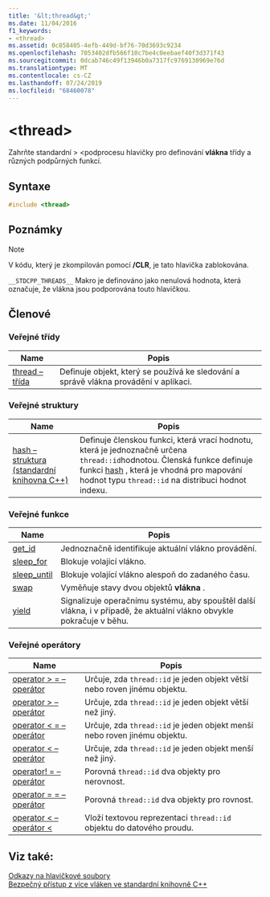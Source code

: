 ```yaml
---
title: '&lt;thread&gt;'
ms.date: 11/04/2016
f1_keywords:
- <thread>
ms.assetid: 0c858405-4efb-449d-bf76-70d3693c9234
ms.openlocfilehash: 7053402dfb566f10c7be4c0eebaef40f3d371f43
ms.sourcegitcommit: 0dcab746c49f13946b0a7317fc9769130969e76d
ms.translationtype: MT
ms.contentlocale: cs-CZ
ms.lasthandoff: 07/24/2019
ms.locfileid: "68460078"
---
```

# <a name="ltthreadgt"></a>&lt;thread&gt;

Zahrňte standardní > \<podprocesu hlavičky pro definování **vlákna** třídy a různých podpůrných funkcí.

## <a name="syntax"></a>Syntaxe

```cpp
#include <thread>
```

## <a name="remarks"></a>Poznámky

> [!NOTE]
> V kódu, který je zkompilován pomocí **/CLR**, je tato hlavička zablokována.

`__STDCPP_THREADS__` Makro je definováno jako nenulová hodnota, která označuje, že vlákna jsou podporována touto hlavičkou.

## <a name="members"></a>Členové

### <a name="public-classes"></a>Veřejné třídy

|Name|Popis|
|----------|-----------------|
|[thread – třída](../standard-library/thread-class.md)|Definuje objekt, který se používá ke sledování a správě vlákna provádění v aplikaci.|

### <a name="public-structures"></a>Veřejné struktury

|Name|Popis|
|----------|-----------------|
|[hash – struktura (standardní knihovna C++)](../standard-library/hash-structure-stl.md)|Definuje členskou funkci, která vrací hodnotu, která je jednoznačně určena `thread::id`hodnotou. Členská funkce definuje funkci [hash](../standard-library/hash-class.md) , která je vhodná pro mapování hodnot typu `thread::id` na distribuci hodnot indexu.|

### <a name="public-functions"></a>Veřejné funkce

|Name|Popis|
|----------|-----------------|
|[get_id](../standard-library/thread-functions.md#get_id)|Jednoznačně identifikuje aktuální vlákno provádění.|
|[sleep_for](../standard-library/thread-functions.md#sleep_for)|Blokuje volající vlákno.|
|[sleep_until](../standard-library/thread-functions.md#sleep_until)|Blokuje volající vlákno alespoň do zadaného času.|
|[swap](../standard-library/thread-functions.md#swap)|Vyměňuje stavy dvou objektů **vlákna** .|
|[yield](../standard-library/thread-functions.md#yield)|Signalizuje operačnímu systému, aby spouštěl další vlákna, i v případě, že aktuální vlákno obvykle pokračuje v běhu.|

### <a name="public-operators"></a>Veřejné operátory

|Name|Popis|
|----------|-----------------|
|[operator > = – operátor](../standard-library/thread-operators.md#op_gt_eq)|Určuje, zda `thread::id` je jeden objekt větší nebo roven jinému objektu.|
|[operator > – operátor](../standard-library/thread-operators.md#op_gt)|Určuje, zda `thread::id` je jeden objekt větší než jiný.|
|[operator < = – operátor](../standard-library/thread-operators.md#op_lt_eq)|Určuje, zda `thread::id` je jeden objekt menší nebo roven jinému objektu.|
|[operator < – operátor](../standard-library/thread-operators.md#op_lt)|Určuje, zda `thread::id` je jeden objekt menší než jiný.|
|[operator! = – operátor](../standard-library/thread-operators.md#op_neq)|Porovná `thread::id` dva objekty pro nerovnost.|
|[operator = = – operátor](../standard-library/thread-operators.md#op_eq_eq)|Porovná `thread::id` dva objekty pro rovnost.|
|[operator < – operátor <](../standard-library/thread-operators.md#op_lt_lt)|Vloží textovou reprezentaci `thread::id` objektu do datového proudu.|

## <a name="see-also"></a>Viz také:

[Odkazy na hlavičkové soubory](../standard-library/cpp-standard-library-header-files.md)\
[Bezpečný přístup z více vláken ve standardní knihovně C++](../standard-library/thread-safety-in-the-cpp-standard-library.md)
